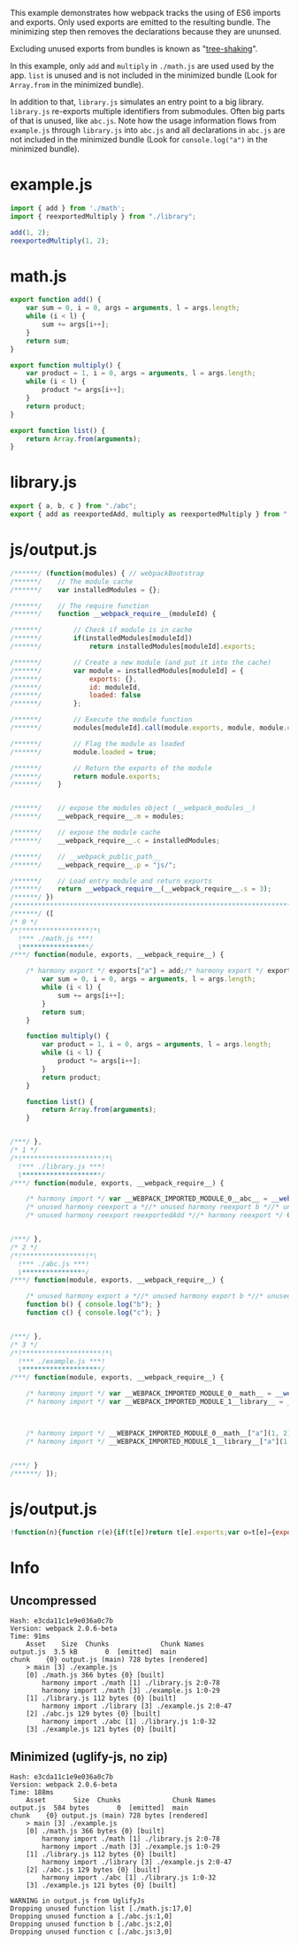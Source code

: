 This example demonstrates how webpack tracks the using of ES6 imports and exports. Only used exports are emitted to the resulting bundle. The minimizing step then removes the declarations because they are ununsed. 

Excluding unused exports from bundles is known as "[tree-shaking](http://www.2ality.com/2015/12/webpack-tree-shaking.html)".

In this example, only `add` and `multiply` in `./math.js` are used used by the app. `list` is unused and is not included in the minimized bundle (Look for `Array.from` in the minimized bundle).

In addition to that, `library.js` simulates an entry point to a big library. `library.js` re-exports multiple identifiers from submodules. Often big parts of that is unused, like `abc.js`. Note how the usage information flows from `example.js` through `library.js` into `abc.js` and all declarations in `abc.js` are not included in the minimized bundle (Look for `console.log("a")` in the minimized bundle).

# example.js

``` javascript
import { add } from './math';
import { reexportedMultiply } from "./library";

add(1, 2);
reexportedMultiply(1, 2);
```

# math.js

``` javascript
export function add() {
	var sum = 0, i = 0, args = arguments, l = args.length;
	while (i < l) {
		sum += args[i++];
	}
	return sum;
}

export function multiply() {
	var product = 1, i = 0, args = arguments, l = args.length;
	while (i < l) {
		product *= args[i++];
	}
	return product;
}

export function list() {
	return Array.from(arguments);
}
```

# library.js

``` javascript
export { a, b, c } from "./abc";
export { add as reexportedAdd, multiply as reexportedMultiply } from "./math";
```

# js/output.js

``` javascript
/******/ (function(modules) { // webpackBootstrap
/******/ 	// The module cache
/******/ 	var installedModules = {};

/******/ 	// The require function
/******/ 	function __webpack_require__(moduleId) {

/******/ 		// Check if module is in cache
/******/ 		if(installedModules[moduleId])
/******/ 			return installedModules[moduleId].exports;

/******/ 		// Create a new module (and put it into the cache)
/******/ 		var module = installedModules[moduleId] = {
/******/ 			exports: {},
/******/ 			id: moduleId,
/******/ 			loaded: false
/******/ 		};

/******/ 		// Execute the module function
/******/ 		modules[moduleId].call(module.exports, module, module.exports, __webpack_require__);

/******/ 		// Flag the module as loaded
/******/ 		module.loaded = true;

/******/ 		// Return the exports of the module
/******/ 		return module.exports;
/******/ 	}


/******/ 	// expose the modules object (__webpack_modules__)
/******/ 	__webpack_require__.m = modules;

/******/ 	// expose the module cache
/******/ 	__webpack_require__.c = installedModules;

/******/ 	// __webpack_public_path__
/******/ 	__webpack_require__.p = "js/";

/******/ 	// Load entry module and return exports
/******/ 	return __webpack_require__(__webpack_require__.s = 3);
/******/ })
/************************************************************************/
/******/ ([
/* 0 */
/*!*****************!*\
  !*** ./math.js ***!
  \*****************/
/***/ function(module, exports, __webpack_require__) {

	/* harmony export */ exports["a"] = add;/* harmony export */ exports["b"] = multiply;/* unused harmony export list */function add() {
		var sum = 0, i = 0, args = arguments, l = args.length;
		while (i < l) {
			sum += args[i++];
		}
		return sum;
	}

	function multiply() {
		var product = 1, i = 0, args = arguments, l = args.length;
		while (i < l) {
			product *= args[i++];
		}
		return product;
	}

	function list() {
		return Array.from(arguments);
	}


/***/ },
/* 1 */
/*!********************!*\
  !*** ./library.js ***!
  \********************/
/***/ function(module, exports, __webpack_require__) {

	/* harmony import */ var __WEBPACK_IMPORTED_MODULE_0__abc__ = __webpack_require__(/*! ./abc */ 2);
	/* unused harmony reexport a *//* unused harmony reexport b *//* unused harmony reexport c *//* harmony import */ var __WEBPACK_IMPORTED_MODULE_1__math__ = __webpack_require__(/*! ./math */ 0);
	/* unused harmony reexport reexportedAdd *//* harmony reexport */ Object.defineProperty(exports, "a", {configurable: false, enumerable: true, get: function() { return __WEBPACK_IMPORTED_MODULE_1__math__["b"]; }});


/***/ },
/* 2 */
/*!****************!*\
  !*** ./abc.js ***!
  \****************/
/***/ function(module, exports, __webpack_require__) {

	/* unused harmony export a *//* unused harmony export b *//* unused harmony export c */function a() { console.log("a"); }
	function b() { console.log("b"); }
	function c() { console.log("c"); }


/***/ },
/* 3 */
/*!********************!*\
  !*** ./example.js ***!
  \********************/
/***/ function(module, exports, __webpack_require__) {

	/* harmony import */ var __WEBPACK_IMPORTED_MODULE_0__math__ = __webpack_require__(/*! ./math */ 0);
	/* harmony import */ var __WEBPACK_IMPORTED_MODULE_1__library__ = __webpack_require__(/*! ./library */ 1);



	/* harmony import */ __WEBPACK_IMPORTED_MODULE_0__math__["a"](1, 2);
	/* harmony import */ __WEBPACK_IMPORTED_MODULE_1__library__["a"](1, 2);


/***/ }
/******/ ]);
```

# js/output.js

``` javascript
!function(n){function r(e){if(t[e])return t[e].exports;var o=t[e]={exports:{},id:e,loaded:!1};return n[e].call(o.exports,o,o.exports,r),o.loaded=!0,o.exports}var t={};return r.m=n,r.c=t,r.p="js/",r(r.s=3)}([function(n,r,t){function e(){for(var n=0,r=0,t=arguments,e=t.length;e>r;)n+=t[r++];return n}function o(){for(var n=1,r=0,t=arguments,e=t.length;e>r;)n*=t[r++];return n}r.a=e,r.b=o},function(n,r,t){var e=(t(2),t(0));Object.defineProperty(r,"a",{configurable:!1,enumerable:!0,get:function(){return e.b}})},function(n,r,t){},function(n,r,t){var e=t(0),o=t(1);e.a(1,2),o.a(1,2)}]);
```

# Info

## Uncompressed

```
Hash: e3cda11c1e9e036a0c7b
Version: webpack 2.0.6-beta
Time: 91ms
    Asset    Size  Chunks             Chunk Names
output.js  3.5 kB       0  [emitted]  main
chunk    {0} output.js (main) 728 bytes [rendered]
    > main [3] ./example.js 
    [0] ./math.js 366 bytes {0} [built]
        harmony import ./math [1] ./library.js 2:0-78
        harmony import ./math [3] ./example.js 1:0-29
    [1] ./library.js 112 bytes {0} [built]
        harmony import ./library [3] ./example.js 2:0-47
    [2] ./abc.js 129 bytes {0} [built]
        harmony import ./abc [1] ./library.js 1:0-32
    [3] ./example.js 121 bytes {0} [built]
```

## Minimized (uglify-js, no zip)

```
Hash: e3cda11c1e9e036a0c7b
Version: webpack 2.0.6-beta
Time: 188ms
    Asset       Size  Chunks             Chunk Names
output.js  584 bytes       0  [emitted]  main
chunk    {0} output.js (main) 728 bytes [rendered]
    > main [3] ./example.js 
    [0] ./math.js 366 bytes {0} [built]
        harmony import ./math [1] ./library.js 2:0-78
        harmony import ./math [3] ./example.js 1:0-29
    [1] ./library.js 112 bytes {0} [built]
        harmony import ./library [3] ./example.js 2:0-47
    [2] ./abc.js 129 bytes {0} [built]
        harmony import ./abc [1] ./library.js 1:0-32
    [3] ./example.js 121 bytes {0} [built]

WARNING in output.js from UglifyJs
Dropping unused function list [./math.js:17,0]
Dropping unused function a [./abc.js:1,0]
Dropping unused function b [./abc.js:2,0]
Dropping unused function c [./abc.js:3,0]
```

